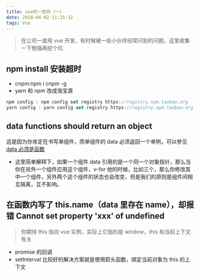 ```yaml
---
title: vue的一些坑（一）
date: 2018-04-02 11:25:32
tags: Vue
---
```


> 在公司一直用 vue 开发，有时候被一些小伙伴经常问到的问题，这里收集一下勉强再挖个坑

## npm install 安装超时

* cnpm:npm i cnpm -g
* yarn 和 npm 改成淘宝源

```javascript
npm config : npm config set registry https://registry.npm.taobao.org
yarn config : yarn config set registry https://registry.npm.taobao.org
```

## data functions should return an object

这是因为你肯定在书写单组件，而单组件的 data 必须返回一个单例，可以参见[data 必须是函数](https://cn.vuejs.org/v2/guide/components.html#data-%E5%BF%85%E9%A1%BB%E6%98%AF%E5%87%BD%E6%95%B0)

* 这里简单解释下，如果一个组件 data 引用的是一个同一个对象指针，那么当你在另外一个组件应用这个组件，v-for 他的时候，比如三个，那么你修改其中一个组件，另外两个这个组件的状态也会改变，但是我们的原则是组件间相互隔离，互不影响。

## 在函数内写了 this.name（data 里存在 name），却报错 Cannot set property 'xxx' of undefined

> 你期待 this 指向 vue 实例，实际上它指的是 window，this 和当前上下文有关

* promise 的回调
* setInterval
  比较好的解决方案就是使用箭头函数，绑定当前对象为 this 的上下文
